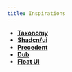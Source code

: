 ```yaml
---
title: Inspirations
---
```


- **[Taxonomy](https://tx.shadcn.com/)**
- **[Shadcn/ui](https://ui.shadcn.com/)**
- **[Precedent](https://precedent.dev/)**
- **[Dub](https://dub.sh/)**
- **[Float UI](https://floatui.com/)**
